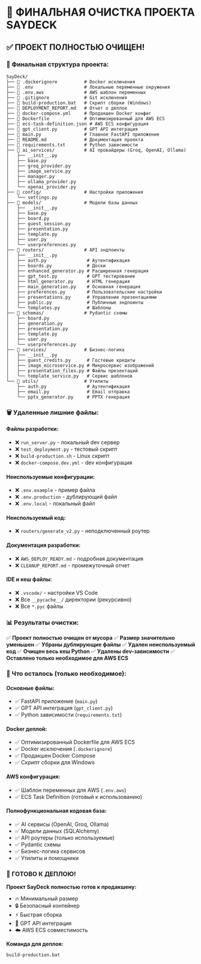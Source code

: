 # 🧹 ФИНАЛЬНАЯ ОЧИСТКА ПРОЕКТА SAYDECK

## ✅ ПРОЕКТ ПОЛНОСТЬЮ ОЧИЩЕН!

### 📁 Финальная структура проекта:

```
SayDeck/
├── 📄 .dockerignore          # Docker исключения
├── 📄 .env                   # Локальные переменные окружения
├── 📄 .env.aws               # AWS шаблон переменных
├── 📄 .gitignore             # Git исключения
├── 📄 build-production.bat   # Скрипт сборки (Windows)
├── 📄 DEPLOYMENT_REPORT.md   # Отчет о деплое
├── 📄 docker-compose.yml     # Продакшен Docker конфиг
├── 📄 Dockerfile             # Оптимизированный для AWS ECS
├── 📄 ecs-task-definition.json # AWS ECS конфигурация
├── 📄 gpt_client.py          # GPT API интеграция
├── 📄 main.py                # Главное FastAPI приложение
├── 📄 README.md              # Документация проекта
├── 📄 requirements.txt       # Python зависимости
├── 📁 ai_services/           # AI провайдеры (Groq, OpenAI, Ollama)
│   ├── __init__.py
│   ├── base.py
│   ├── groq_provider.py
│   ├── image_service.py
│   ├── manager.py
│   ├── ollama_provider.py
│   └── openai_provider.py
├── 📁 config/                # Настройки приложения
│   └── settings.py
├── 📁 models/                # Модели базы данных
│   ├── __init__.py
│   ├── base.py
│   ├── board.py
│   ├── guest_session.py
│   ├── presentation.py
│   ├── template.py
│   ├── user.py
│   └── userpreferences.py
├── 📁 routers/               # API эндпоинты
│   ├── __init__.py
│   ├── auth.py               # Аутентификация
│   ├── boards.py             # Доски
│   ├── enhanced_generator.py # Расширенная генерация
│   ├── gpt_test.py           # GPT тестирование
│   ├── html_generator.py     # HTML генерация
│   ├── main_generation.py    # Основная генерация
│   ├── preferences.py        # Пользовательские настройки
│   ├── presentations.py      # Управление презентациями
│   ├── public.py             # Публичные эндпоинты
│   └── templates.py          # Шаблоны
├── 📁 schemas/               # Pydantic схемы
│   ├── board.py
│   ├── generation.py
│   ├── presentation.py
│   ├── template.py
│   ├── user.py
│   └── userpreferences.py
├── 📁 services/              # Бизнес-логика
│   ├── __init__.py
│   ├── guest_credits.py      # Гостевые кредиты
│   ├── image_microservice.py # Микросервис изображений
│   ├── presentation_files.py # Файлы презентаций
│   └── template_service.py   # Сервис шаблонов
└── 📁 utils/                 # Утилиты
    ├── auth.py               # Аутентификация
    ├── email.py              # Email отправка
    └── pptx_generator.py     # PPTX генерация
```

### 🗑️ Удаленные лишние файлы:

#### Файлы разработки:
- ❌ `run_server.py` - локальный dev сервер
- ❌ `test_deployment.py` - тестовый скрипт
- ❌ `build-production.sh` - Linux скрипт
- ❌ `docker-compose.dev.yml` - dev конфигурация

#### Неиспользуемые конфигурации:
- ❌ `.env.example` - пример файла
- ❌ `.env.production` - дублирующий файл
- ❌ `.env.local` - локальный файл

#### Неиспользуемый код:
- ❌ `routers/generate_v2.py` - неподключенный роутер

#### Документация разработки:
- ❌ `AWS_DEPLOY_READY.md` - подробная документация
- ❌ `CLEANUP_REPORT.md` - промежуточный отчет

#### IDE и кеш файлы:
- ❌ `.vscode/` - настройки VS Code
- ❌ Все `__pycache__/` директории (рекурсивно)
- ❌ Все `*.pyc` файлы

### 📊 Результаты очистки:

✅ **Проект полностью очищен от мусора**
✅ **Размер значительно уменьшен**
✅ **Убраны дублирующие файлы**
✅ **Удален неиспользуемый код**
✅ **Очищен весь кеш Python**
✅ **Удалены dev-зависимости**
✅ **Оставлено только необходимое для AWS ECS**

### 🎯 Что осталось (только необходимое):

#### Основные файлы:
- ✅ FastAPI приложение (`main.py`)
- ✅ GPT API интеграция (`gpt_client.py`)
- ✅ Python зависимости (`requirements.txt`)

#### Docker деплой:
- ✅ Оптимизированный Dockerfile для AWS ECS
- ✅ Docker исключения (`.dockerignore`)
- ✅ Продакшен Docker Compose
- ✅ Скрипт сборки для Windows

#### AWS конфигурация:
- ✅ Шаблон переменных для AWS (`.env.aws`)
- ✅ ECS Task Definition (готовый к использованию)

#### Полнофункциональная кодовая база:
- ✅ AI сервисы (OpenAI, Groq, Ollama)
- ✅ Модели данных (SQLAlchemy)
- ✅ API роутеры (только используемые)
- ✅ Pydantic схемы
- ✅ Бизнес-логика сервисов
- ✅ Утилиты и помощники

### 🚀 ГОТОВО К ДЕПЛОЮ!

**Проект SayDeck полностью готов к продакшену:**
- 🔥 Минимальный размер
- 🔒 Безопасный контейнер
- ⚡ Быстрая сборка
- 🤖 GPT API интеграция
- ☁️ AWS ECS совместимость

**Команда для деплоя:**
```bash
build-production.bat
```

